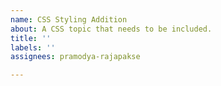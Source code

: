 ```yaml
---
name: CSS Styling Addition
about: A CSS topic that needs to be included.
title: ''
labels: ''
assignees: pramodya-rajapakse

---
```



